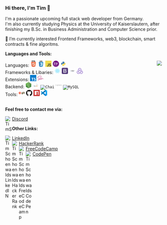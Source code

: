 ### Hi there, I'm Tim 👋

I'm a passionate upcoming full stack web developer from Germany.<br>
I'm also currently studying Physics at the University of Kaiserslautern, after finishing my B.Sc. in Business Administration and Computer Science prior.

🌱 I’m currently interested Frontend Frameworks, web3,  blockchain, smart contracts & fine algoritms.

**Languages and Tools:**  

<div>
  <img align="right" src=https://github-readme-stats.vercel.app/api/top-langs/?username=TimS27&layout=compact&theme=dark>
    <span>Languages:</span>
    <span>
      <code><img height="20" alt="Html" src="https://raw.githubusercontent.com/github/explore/80688e429a7d4ef2fca1e82350fe8e3517d3494d/topics/html/html.png"></code>
      <code><img height="20" alt="CSS" src="https://raw.githubusercontent.com/github/explore/80688e429a7d4ef2fca1e82350fe8e3517d3494d/topics/css/css.png"></code>
      <code><img height="20" alt="JavaScript" src="https://raw.githubusercontent.com/github/explore/80688e429a7d4ef2fca1e82350fe8e3517d3494d/topics/javascript/javascript.png"></code>
      <code><img height="20" alt="F#" src="https://raw.githubusercontent.com/github/explore/80688e429a7d4ef2fca1e82350fe8e3517d3494d/topics/fsharp/fsharp.png"></code>
      <code><img height="20" alt="Python" src="https://raw.githubusercontent.com/github/explore/80688e429a7d4ef2fca1e82350fe8e3517d3494d/topics/python/python.png"></code>
    </span>
<br>
    <span>Frameworks & Libaries:</span>
    <span>
      <code><img height="20" alt="React" src="https://raw.githubusercontent.com/github/explore/80688e429a7d4ef2fca1e82350fe8e3517d3494d/topics/react/react.png"></code>
      <code><img height="20" alt="Bootstrap" src="https://raw.githubusercontent.com/github/explore/80688e429a7d4ef2fca1e82350fe8e3517d3494d/topics/bootstrap/bootstrap.png"></code>
      <code><img height="20" alt="jQuery" src="https://raw.githubusercontent.com/github/explore/80688e429a7d4ef2fca1e82350fe8e3517d3494d/topics/jquery/jquery.png"></code>
      <code><img height="20" alt="Redux" src="https://raw.githubusercontent.com/github/explore/80688e429a7d4ef2fca1e82350fe8e3517d3494d/topics/redux/redux.png"></code>
    <span>
<br>
    <span>Extensions:<span>
    <span>
      <code><img height="20" alt="TypeScript" src="https://raw.githubusercontent.com/github/explore/80688e429a7d4ef2fca1e82350fe8e3517d3494d/topics/typescript/typescript.png"></code>
      <code><img height="20" alt="SASS" src="https://raw.githubusercontent.com/github/explore/80688e429a7d4ef2fca1e82350fe8e3517d3494d/topics/sass/sass.png"></code>
    </span>  
<br>
    <span>Backend:<span>
    <span>
      <code><img height="20" alt="NodeJs" src="https://raw.githubusercontent.com/github/explore/80688e429a7d4ef2fca1e82350fe8e3517d3494d/topics/nodejs/nodejs.png"></code>
      <code><img height="20" alt="MySQL" src="https://raw.githubusercontent.com/github/explore/80688e429a7d4ef2fca1e82350fe8e3517d3494d/topics/mysql/mysql.png"></code>
      <code><img height="20" alt="Chai" src="https://camo.githubusercontent.com/7ecbd4531436e4f20c1dba52a4fd4ac367cfcc20a2f62cfe7a10f32da306afc6/687474703a2f2f636861696a732e636f6d2f696d672f636861692d6c6f676f2e706e67"></code>
      <code><img height="20" alt="Chai" src="https://raw.githubusercontent.com/github/explore/80688e429a7d4ef2fca1e82350fe8e3517d3494d/topics/express/express.png"></code>
      <code><img height="20" alt="MySQL" src="https://smartone.ro/wp-content/uploads/2019/01/mongodb.jpg"></code>
    </span>  
<br>
    <span>Tools:</span>
    <span>
      <code><img height="20" alt="Git" src="https://raw.githubusercontent.com/github/explore/80688e429a7d4ef2fca1e82350fe8e3517d3494d/topics/git/git.png"></code>
  <code><img height="20" alt="GitHub" src="https://raw.githubusercontent.com/github/explore/78df643247d429f6cc873026c0622819ad797942/topics/github/github.png"></code>
  <code><img height="20" alt="MySQL" src="https://raw.githubusercontent.com/github/explore/80688e429a7d4ef2fca1e82350fe8e3517d3494d/topics/npm/npm.png"></code>
  <code><img height="20" alt="Visual Studio Code" src="https://raw.githubusercontent.com/github/explore/80688e429a7d4ef2fca1e82350fe8e3517d3494d/topics/visual-studio-code/visual-studio-code.png"></code>
    </span>
  </div>
</div>
<br>
    
**Feel free to contact me via:**
  
<a href="https://discordapp.com/users/Tim.#4449"><img align="left" alt="TimS" width="22px" src="https://raw.githubusercontent.com/peterthehan/peterthehan/master/assets/discord.svg"><p>Discord</p></a>

**Other Links:** 

 <a href="https://www.linkedin.com/in/tim-sch%C3%B6nwald-2b9294220/"><span>LinkedIn</span>
  <img align="left" alt="Tim Schoenwalds LinkedIN" width="22px" src="https://raw.githubusercontent.com/peterthehan/peterthehan/master/assets/linkedin.svg" />
</a>
<br>
<a href="https://www.hackerrank.com/timschoenwald"><span>HackerRank</span>
  <img align="left" alt="Tim Schoenwalds HackerRank" width="22px" src="https://img.icons8.com/windows/50/000000/hackerrank.png"/>
</a>
<br>
<a href="https://www.freecodecamp.org/tims27"><span>FreeCodeCamp</span>
  <img align="left" alt="Tim Schoenwalds FreeCodeCamp" width="22px" src="https://raw.githubusercontent.com/fizzed/font-mfizz/master/src/svg/freecodecamp.svg"/>
</a>
<br>
  <a href="https://codepen.io/tims27/pens/showcase"><span>CodePen</span>
  <img align="left" alt="Tim Schoenwalds CodePen" width="22px" src="https://res.cloudinary.com/css-tricks/image/upload/c_scale,w_125,h_125,dpr_2.625/f_auto,q_auto/v1637703548/Button-White-Small.png?_i=AA"/>
</a>
    
<!--
- 🔭 I’m currently working on ...
- 🌱 I’m currently learning ...
- 👯 I’m looking to collaborate on ...
- 🤔 I’m looking for help with ...
- 💬 Ask me about ...
- 📫 How to reach me: ...
- 😄 Pronouns: ...
- ⚡ Fun fact: ...-->
